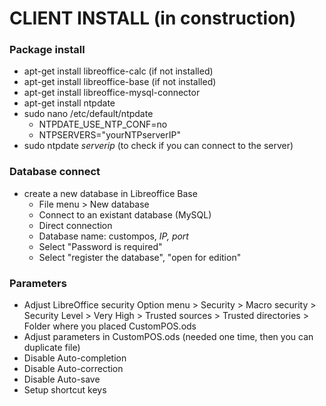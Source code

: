 # CLIENT INSTALL (in construction)

### Package install
- apt-get install libreoffice-calc (if not installed)
- apt-get install libreoffice-base (if not installed)
- apt-get install libreoffice-mysql-connector
- apt-get install ntpdate
- sudo nano /etc/default/ntpdate
  - NTPDATE_USE_NTP_CONF=no
  - NTPSERVERS="yourNTPserverIP"
- sudo ntpdate *serverip* (to check if you can connect to the server)

### Database connect
- create a new database in Libreoffice Base
  - File menu > New database
  - Connect to an existant database (MySQL)
  - Direct connection
  - Database name: custompos, *IP, port*
  - Select "Password is required"
  - Select "register the database", "open for edition"

### Parameters
- Adjust LibreOffice security
  Option menu > Security > Macro security > Security Level > Very High
                                          > Trusted sources > Trusted directories > Folder where you placed CustomPOS.ods
- Adjust parameters in CustomPOS.ods (needed one time, then you can duplicate file)
- Disable Auto-completion
- Disable Auto-correction
- Disable Auto-save
- Setup shortcut keys
